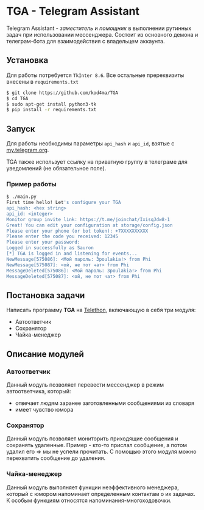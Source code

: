# TGA - Telegram Assistant

Telegram Assistant - _заместитель_ и _помощник_ в выполнении рутинных задач при использовании мессенджера. Состоит из основного демона и телеграм-бота для взаимодействия с владельцем аккаунта.

## Установка
Для работы потребуется `TkInter 8.6`. Все остальные пререквизиты внесены в `requirements.txt`

```bash
$ git clone https://github.com/kod4ma/TGA
$ cd TGA
$ sudo apt-get install python3-tk
$ pip install -r requirements.txt
```

## Запуск
Для работы необходимы параметры `api_hash` и `api_id`, взятые с [my.telegram.org](https://my.telegram.org).

TGA также использует ссылку на приватную группу в телеграме для уведомлений (не обязательное поле).

### Пример работы
```bash
$ ./main.py
First time hello! Let's configure your TGA
api_hash: <hex string>
api_id: <integer>
Monitor group invite link: https://t.me/joinchat/IxisqJdw8-1
Great! You can edit your configuration at storage/config.json
Please enter your phone (or bot token): +7XXXXXXXXXX
Please enter the code you received: 12345
Please enter your password:
Logged in successfully as Sauron
[*] TGA is logged in and listening for events...
NewMessage[575086]: <Мой пароль: 3poulakia!> from Phi
NewMessage[575087]: <ой, не тот чат> from Phi
MessageDeleted[575086]: <Мой пароль: 3poulakia!> from Phi
MessageDeleted[575087]: <ой, не тот чат> from Phi
```

## Постановка задачи

Написать программу **TGA** на [Telethon](https://github.com/LonamiWebs/Telethon), включающую в себя три модуля:

* Автоответчик
* Сохранятор
* Чайка-менеджер

## Описание модулей

### Автоответчик

Данный модуль позволяет перевести мессенджер в режим автоответчика, который:

* отвечает людям заранее заготовленными сообщениями из словаря
* имеет чувство юмора

### Сохранятор

Данный модуль позволяет мониторить приходящие сообщения и сохранять удаленные. Пример - кто-то прислал сообщение, а потом удалил его => мы не успели прочитать. С помощью этого модуля можно перехватить сообщение до удаления.

### Чайка-менеджер

Данный модуль выполняет функции неэффективного менеджера, который с юмором напоминает определенным контактам о их задачах. К особым функциям относятся напоминания-многоходовочки.
